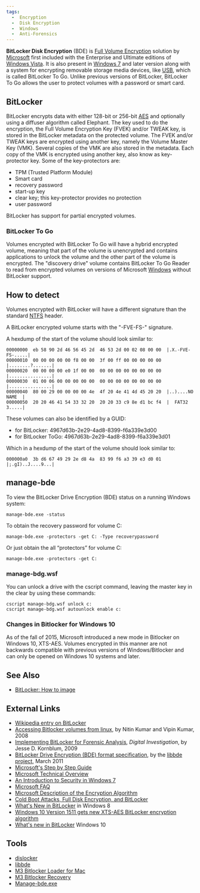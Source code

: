 ```yaml
---
tags:
  -  Encryption
  -  Disk Encryption
  -  Windows
  -  Anti-Forensics
---
```

**BitLocker Disk Encryption** (BDE) is [Full Volume
Encryption](full_volume_encryption.md) solution by
[Microsoft](microsoft.md) first included with the Enterprise and
Ultimate editions of [Windows Vista](windows.md). It is also
present in [Windows 7](windows.md) and later version along with
a system for encrypting removable storage media devices, like
[USB](usb.md), which is called BitLocker To Go. Unlike previous
versions of BitLocker, BitLocker To Go allows the user to protect
volumes with a password or smart card.

## BitLocker

BitLocker encrypts data with either 128-bit or 256-bit
[AES](aes.md) and optionally using a diffuser algorithm called
Elephant. The key used to do the encryption, the Full Volume Encryption
Key (FVEK) and/or TWEAK key, is stored in the BitLocker metadata on the
protected volume. The FVEK and/or TWEAK keys are encrypted using another
key, namely the Volume Master Key (VMK). Several copies of the VMK are
also stored in the metadata. Each copy of the VMK is encrypted using
another key, also know as key-protector key. Some of the key-protectors
are:

- TPM (Trusted Platform Module)
- Smart card
- recovery password
- start-up key
- clear key; this key-protector provides no protection
- user password

BitLocker has support for partial encrypted volumes.

### BitLocker To Go

Volumes encrypted with BitLocker To Go will have a hybrid encrypted
volume, meaning that part of the volume is unencrypted and contains
applications to unlock the volume and the other part of the volume is
encrypted. The "discovery drive" volume contains BitLocker To Go Reader
to read from encrypted volumes on versions of Microsoft
[Windows](windows.md) without BitLocker support.

## How to detect

Volumes encrypted with BitLocker will have a different signature than
the standard [NTFS](ntfs.md) header.

A BitLocker encrypted volume starts with the "-FVE-FS-" signature.

A hexdump of the start of the volume should look similar to:

    00000000  eb 58 90 2d 46 56 45 2d  46 53 2d 00 02 08 00 00  |.X.-FVE-FS-.....|
    00000010  00 00 00 00 00 f8 00 00  3f 00 ff 00 00 00 00 00  |........?.......|
    00000020  00 00 00 00 e0 1f 00 00  00 00 00 00 00 00 00 00  |................|
    00000030  01 00 06 00 00 00 00 00  00 00 00 00 00 00 00 00  |................|
    00000040  80 00 29 00 00 00 00 4e  4f 20 4e 41 4d 45 20 20  |..)....NO NAME  |
    00000050  20 20 46 41 54 33 32 20  20 20 33 c9 8e d1 bc f4  |  FAT32   3.....|

These volumes can also be identified by a GUID:

- for BitLocker: 4967d63b-2e29-4ad8-8399-f6a339e3d00
- for BitLocker ToGo: 4967d63b-2e29-4ad8-8399-f6a339e3d01

Which in a hexdump of the start of the volume should look similar to:

    000000a0  3b d6 67 49 29 2e d8 4a  83 99 f6 a3 39 e3 d0 01  |;.gI)..J....9...|

## manage-bde

To view the BitLocker Drive Encryption (BDE) status on a running Windows
system:

    manage-bde.exe -status

To obtain the recovery password for volume C:

    manage-bde.exe -protectors -get C: -Type recoverypassword

Or just obtain the all “protectors” for volume C:

    manage-bde.exe -protectors -get C:

### manage-bdg.wsf

You can unlock a drive with the cscript command, leaving the master key
in the clear by using these commands:

    cscript manage-bdg.wsf unlock c:
    cscript manage-bdg.wsf autounlock enable c:

### Changes in Bitlocker for Windows 10

As of the fall of 2015, Microsoft introduced a new mode in Bitlocker on
Windows 10, XTS-AES. Volumes encrypted in this manner are not backwards
compatible with previous versions of Windows/Bitlocker and can only be
opened on Windows 10 systems and later.

## See Also

- [BitLocker: How to image](bitlocker:_how_to_image.md)

## External Links

- [Wikipedia entry on BitLocker](https://en.wikipedia.org/wiki/BitLocker_Drive_Encryption)
- [Accessing Bitlocker volumes from linux](http://www.nvlabs.in/nvbit_bitlocker_white_paper.pdf),
  by Nitin Kumar and Vipin Kumar, 2008
- [Implementing BitLocker for Forensic Analysis](http://jessekornblum.com/publications/di09.html),
  *Digital Investigation*, by Jesse D. Kornblum, 2009
- [BitLocker Drive Encryption (BDE) format specification](https://github.com/libyal/libbde/blob/master/documentation/BitLocker%20Drive%20Encryption%20(BDE)%20format.asciidoc),
  by the [libbde project](libbde.md), March 2011
- [Microsoft's Step by Step Guide](http://technet2.microsoft.com/WindowsVista/en/library/c61f2a12-8ae6-4957-b031-97b4d762cf311033.mspx?mfr=true)
- [Microsoft Technical Overview](https://learn.microsoft.com/en-us/)
- [An Introduction to Security in Windows 7](https://learn.microsoft.com/en-us/previous-versions/technet-magazine/dd630640(v=msdn.10))
- [Microsoft FAQ](http://www.microsoft.com/whdc/system/platform/hwsecurity/BitLockerFAQ.mspx)
- [Microsoft Description of the Encryption Algorithm](https://www.microsoft.com/en-us/download/details.aspx?id=13866)
- [Cold Boot Attacks, Full Disk Encryption, and BitLocker](http://secude.com/htm/801/en/White_Paper%3A_Cold_Boot_Attacks.htm)
- [What's New in BitLocker](https://learn.microsoft.com/en-us/previous-versions/orphan-topics/ws.11/hh831412(v=ws.11))
  in Windows 8
- [Windows 10 Version 1511 gets new XTS-AES BitLocker encryption algorithm](https://www.onmsft.com/news/windows-10-version-1511-gets-new-xts-aes-bitlocker-encryption-algorithm/)
- [What's new in BitLocker](https://learn.microsoft.com/en-us/windows/whats-new/whats-new-windows-10-version-1507-and-1511)
  Windows 10

## Tools

- [dislocker](https://www.hsc.fr/securite-internet/)
- [libbde](libbde.md)
- [M3 Bitlocker Loader for Mac](https://www.m3datarecovery.com/mac-bitlocker/)
- [M3 Bitlocker Recovery](https://www.m3datarecovery.com/bitlocker-recovery/bitlocker-data-recovery.html)
- [Manage-bde.exe](http://technet.microsoft.com/en-us/library/dd875513(v=ws.10>).aspx)
